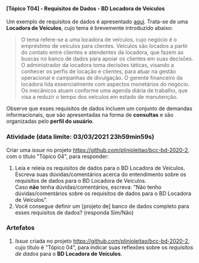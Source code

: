 #### [Tópico T04] - Requisitos de Dados - BD Locadora de Veículos

Um exemplo de requisitos de dados é apresentado [aqui](../media/bd-01-locadora.pdf). Trata-se de uma **Locadora de Veículos**, cujo tema é brevemente introduzido abaixo:

> O tema refere-se a uma locadora de veículos, cujo negócio é o empréstimo de veículos para clientes. Veículos são locados a partir do contato entre clientes e atendentes da locadora, que fazem as buscas no banco de dados para apoiar os clientes em suas decisões. O administrador da locadora toma decisões táticas, visando a conhecer os perfis de locação e clientes, para atuar na gestão operacional e campanhas de divulgação. O gerente financeiro da locadora lida essencialmente com aspectos monetários do negócio. Os mecânicos atuam conforme uma agenda diária de trabalho, que visa a reduzir o tempo dos veículos em estado de manutenção.

Observe que esses requisitos de dados incluem um conjunto de demandas informacionais, que são apresentadas na forma de **consultas** e são organizadas pelo **perfil do usuário**.

### Atividade (data limite: **03/03/2021 23h59min59s**)

Criar uma _issue_ no projeto https://github.com/plinioleitao/bcc-bd-2020-2, com o título "Tópico 04", para responder:  
1. Leia e releia os requisitos de dados para o BD Locadora de Veículos.<br>
Escreva suas dúvidas/comentários acerca do entendimento sobre os requisitos de dados para o BD Locadora de Veículos.<br>
Caso **não** tenha dúvidas/comentários, escreva: "Não tenho dúvidas/comentários sobre os requisitos de dados para o BD Locadora de Veículos".
1. Você consegue definir um [projeto de] banco de dados completo para esses requisitos de dados? (responda Sim/Não)
   
### Artefatos

1. _Issue_ criada no projeto https://github.com/plinioleitao/bcc-bd-2020-2, cujo título é "Tópico 04", para indicar suas reflexões sobre os *requisitos de dados* para o **BD Locadora de Veículos**.
